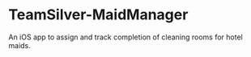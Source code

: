 # TeamSilver-MaidManager
An iOS app to assign and track completion of cleaning rooms for hotel maids.
